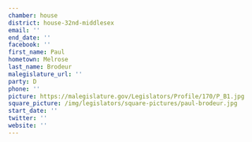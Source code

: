 ```yaml
---
chamber: house
district: house-32nd-middlesex
email: ''
end_date: ''
facebook: ''
first_name: Paul
hometown: Melrose
last_name: Brodeur
malegislature_url: ''
party: D
phone: ''
picture: https://malegislature.gov/Legislators/Profile/170/P_B1.jpg
square_picture: /img/legislators/square-pictures/paul-brodeur.jpg
start_date: ''
twitter: ''
website: ''
---
```

